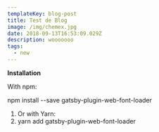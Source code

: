 ```yaml
---
templateKey: blog-post
title: Test de Blog
image: /img/chemex.jpg
date: 2018-09-13T16:53:09.029Z
description: wooooooo 
tags:
  - new
---
```

**Installation**

With npm:

npm install --save gatsby-plugin-web-font-loader

1. Or with Yarn:
2. yarn add gatsby-plugin-web-font-loader
